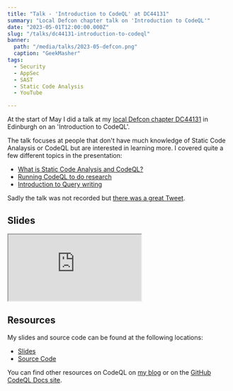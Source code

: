 ```yaml
---
title: "Talk - 'Introduction to CodeQL' at DC44131"
summary: "Local Defcon chapter talk on 'Introduction to CodeQL'"
date: "2023-05-01T12:00:00.000Z"
slug: "/talks/dc44131-introduction-to-codeql"
banner:
  path: "/media/talks/2023-05-defcon.png"
  caption: "GeekMasher"
tags:
  - Security
  - AppSec
  - SAST
  - Static Code Analysis
  - YouTube

---
```


At the start of May I did a talk at my [local Defcon chapter DC44131][DC44131] in Edinburgh on an 'Introduction to CodeQL'.

The talk focuses at people that don't have much knowledge of Static Code Analaysis or CodeQL but are interested in learning more.
I covered quite a few different topics in the presentation:

- [What is Static Code Analysis and CodeQL?](https://presentations.geekmasher.dev/2023-05-Defcon44131#5)
- [Running CodeQL to do research](https://presentations.geekmasher.dev/2023-05-Defcon44131#14)
- [Introduction to Query writing](https://presentations.geekmasher.dev/2023-05-Defcon44131#19)

Sadly the talk was not recorded but [there was a great Tweet](https://twitter.com/DC44131/status/1653099562960052230).


## Slides

<iframe class="slides" src="https://presentations.geekmasher.dev/2023-05-Defcon44131"></iframe>


## Resources

My slides and source code can be found at the following locations:

- [Slides][Slides]
- [Source Code][Source-code]

You can find other resources on CodeQL on [my blog][blog-codeql-tag] or on the [GitHub CodeQL Docs site][CodeQL-Docs].


[Slides]: https://presentations.geekmasher.dev/2023-05-Defcon44131
[Source-code]: https://gist.github.com/GeekMasher/ce1a06adf9b004baf63fdc59d979c783
[DC44131]: https://twitter.com/DC44131
[blog-codeql-tag]: https://geekmasher.dev/tags/codeql
[CodeQL-Docs]: https://codeql.github.com/

